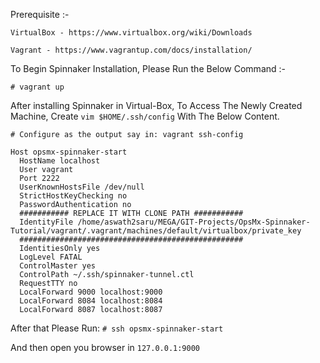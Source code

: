 Prerequisite :-

``` VirtualBox - https://www.virtualbox.org/wiki/Downloads ```

``` Vagrant - https://www.vagrantup.com/docs/installation/ ```

To Begin Spinnaker Installation, Please Run the Below Command :-

```
# vagrant up
```
After installing Spinnaker in Virtual-Box, To Access The Newly Created Machine, 
Create `vim $HOME/.ssh/config` With The Below Content.

```
# Configure as the output say in: vagrant ssh-config

Host opsmx-spinnaker-start
  HostName localhost
  User vagrant
  Port 2222
  UserKnownHostsFile /dev/null
  StrictHostKeyChecking no
  PasswordAuthentication no
  ########### REPLACE IT WITH CLONE PATH ###########
  IdentityFile /home/aswath2saru/MEGA/GIT-Projects/OpsMx-Spinnaker-Tutorial/vagrant/.vagrant/machines/default/virtualbox/private_key
  ##################################################
  IdentitiesOnly yes
  LogLevel FATAL
  ControlMaster yes
  ControlPath ~/.ssh/spinnaker-tunnel.ctl
  RequestTTY no
  LocalForward 9000 localhost:9000
  LocalForward 8084 localhost:8084
  LocalForward 8087 localhost:8087
```

After that Please Run: 
```# ssh opsmx-spinnaker-start```


And then open you browser in `127.0.0.1:9000
`
